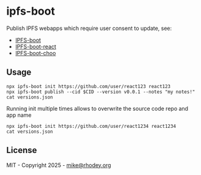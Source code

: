 # ipfs-boot
Publish IPFS webapps which require user consent to update, see:
+ [IPFS-boot](https://github.com/rhodey/IPFS-boot)
+ [IPFS-boot-react](https://github.com/rhodey/IPFS-boot-react)
+ [IPFS-boot-choo](https://github.com/rhodey/IPFS-boot-choo)

## Usage
```
npx ipfs-boot init https://github.com/user/react123 react123
npx ipfs-boot publish --cid $CID --version v0.0.1 --notes "my notes!"
cat versions.json
```

Running init multiple times allows to overwrite the source code repo and app name
```
npx ipfs-boot init https://github.com/user/react1234 react1234
cat versions.json
```

## License
MIT - Copyright 2025 - mike@rhodey.org
